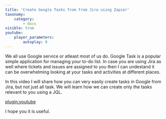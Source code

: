 ```yaml
---
title: 'Create Google Tasks from from Jira using Zapier'
taxonomy:
    category:
        - docs
visible: true
youtube:
    player_parameters:
        autoplay: 0
---
```


We all use Google service or atleast most of us do. Google Task is a popular simple application for managing your to-do list. In case you are using Jira as well where tickets and issues are assigned to you then I can undestand it can be overwhelming looking at your tasks and activities at different places.

In this video I will share how you can very easily create tasks in Google from Jira, but not just all task. We will learn how we can create only the tasks relevant to you using a JQL.

[plugin:youtube](https://youtu.be/aMdg5KZYgvI)

I hope you it is useful.
